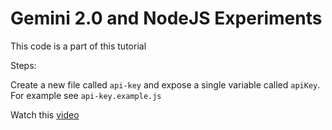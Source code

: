 # Gemini 2.0 and NodeJS Experiments

This code is a part of this tutorial

Steps:

Create a new file called `api-key` and expose a single variable called `apiKey`. For example see `api-key.example.js`

Watch this [video](https://www.youtube.com/watch?v=4BGFZaGibas)
